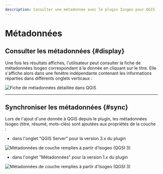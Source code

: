 ```yaml
---
description: Consulter une métadonnée avec le plugin Isogeo pour QGIS
---
```


# M&eacute;tadonn&eacute;es

## Consulter les métadonnées {#display}

Une fois les résultats affichés, l'utilisateur peut consulter la fiche de métadonnées Isogeo correspondant à la donnée en cliquant sur le titre. Elle s'affiche alors dans une fenêtre indépendante contenant les informations réparties dans différents onglets verticaux :

![Fiche de m&eacute;tadonn&eacute;es d&eacute;taill&eacute;e dans QGIS](/assets/ui_detailed_metadata_fr_general.png)

---

## Synchroniser les métadonnées {#sync}

Lors de l'ajout d'une donnée à QGIS depuis le plugin, les métadonnées Isogeo (titre, résumé, mots-clés) sont ajoutées aux propriétés de la couche :

* dans l'onglet "QGIS Server" pour la version 3.x du plugin

![M&eacute;tadonn&eacute;es de couche remplies à partir d&apos;Isogeo (QGSI 3)](/assets/ui_layer_metadata_new_fr.png)

* dans l'onglet "Métadonnées" pour la version 1.x du plugin

![M&eacute;tadonn&eacute;es de couche remplies à partir d&apos;Isogeo (QGSI 3)](/assets/ui_layer_metadata_old_fr.png)
